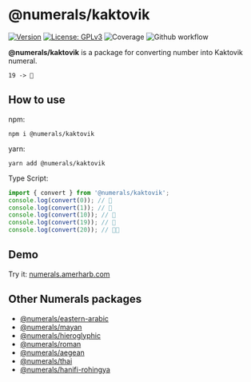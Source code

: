 # @numerals/kaktovik

[![Version](https://img.shields.io/badge/version-0.0.1-blue.svg)](https://github.com/amerharb/numerals/tree/kaktovik/version/0.0.1)
[![License: GPLv3](https://img.shields.io/badge/License-ISC-blue.svg)](https://opensource.org/licenses/ISC)
![Coverage](https://raw.githubusercontent.com/amerharb/numerals/kaktovik/version/0.0.1/packages/kaktovik/badges/coverage.svg)
![Github workflow](https://github.com/amerharb/numerals/actions/workflows/lint-test.yaml/badge.svg?branch=kaktovik/version/0.0.1)

**@numerals/kaktovik** is a package for converting number into Kaktovik numeral.

`19 -> 𝋓`

## How to use
npm:
```shell
npm i @numerals/kaktovik
```

yarn:
```shell
yarn add @numerals/kaktovik
```

Type Script:
```js
import { convert } from '@numerals/kaktovik';
console.log(convert(0)); // 𝋀
console.log(convert(1)); // 𝋁
console.log(convert(10)); // 𝋊
console.log(convert(19)); // 𝋓
console.log(convert(20)); // 𝋁𝋀
```

## Demo
Try it: [numerals.amerharb.com](https://numerals.amerharb.com)

## Other Numerals packages
- [@numerals/eastern-arabic](https://www.npmjs.com/package/@numerals/eastern-arabic)
- [@numerals/mayan](https://www.npmjs.com/package/@numerals/mayan)
- [@numerals/hieroglyphic](https://www.npmjs.com/package/@numerals/hieroglyphic)
- [@numerals/roman](https://www.npmjs.com/package/@numerals/roman)
- [@numerals/aegean](https://www.npmjs.com/package/@numerals/aegean)
- [@numerals/thai](https://www.npmjs.com/package/@numerals/thai)
- [@numerals/hanifi-rohingya](https://www.npmjs.com/package/@numerals/hanifi-rohingya)
